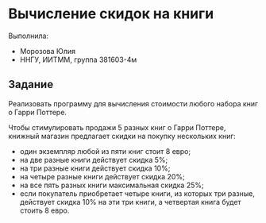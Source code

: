 # Вычисление скидок на книги

Выполнила:

 - Морозова Юлия
 - ННГУ, ИИТММ, группа 381603-4м

## Задание

Реализовать программу для вычисления стоимости любого набора книг о Гарри Поттере.

Чтобы стимулировать продажи 5 разных книг о Гарри Поттере, книжный магазин предлагает скидки на покупку нескольких книг:

 - один экземпляр любой из пяти книг стоит 8 евро;
 - на две разные книги действует скидка 5%;
 - на три разные книги действует скидка 10%;
 - на четыре разные книги действует скидка 20%;
 - на все пять разных книги максимальная скидка 25%;
 - если покупатель приобретает четыре книги, из которых три разные, действует скидка 10% на эти три книги, а четвертая книга будет стоить 8 евро.